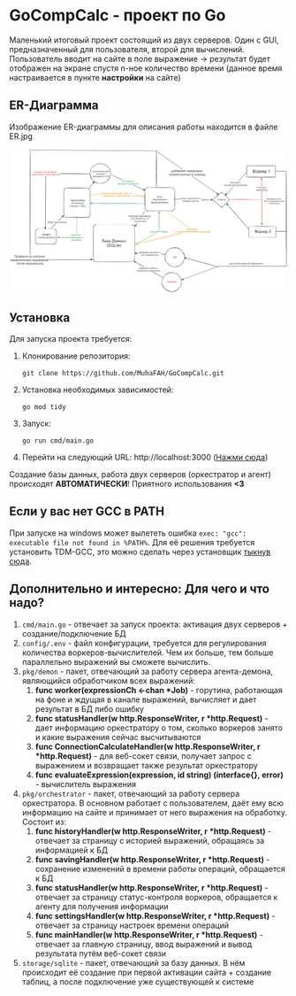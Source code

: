 # GoCompCalc - проект по Go

Маленький итоговый проект состоящий из двух серверов. Один с GUI, предназначенный для пользователя, второй для вычислений. Пользователь вводит на сайте в поле выражение -> результат будет отображен на экране спустя n-ное количество времени (данное время настраивается в пункте **настройки** на сайте)

## ER-Диаграмма
Изображение ER-диаграммы для описания работы находится в файле ER.jpg

![ER](ER.jpg)

## Установка
Для запуска проекта требуется:

1. Клонирование репозитория:
    ```
    git clone https://github.com/MuhaFAH/GoCompCalc.git
    ```
2. Установка необходимых зависимостей:
    ```
    go mod tidy
    ```
3. Запуск:
    ```
    go run cmd/main.go
    ```

4. Перейти на следующий URL: http://localhost:3000 ([Нажми сюда](http://localhost:3000))

Создание базы данных, работа двух серверов (оркестратор и агент) происходят **АВТОМАТИЧЕСКИ**!
Приятного использования **<3**

## Если у вас нет GCC в PATH

При запуске на windows может вылететь ошибка `exec: "gcc": executable file not found in %PATH%`.
Для её решения требуется установить TDM-GCC, это можно сделать через установщик [тыкнув сюда](https://jmeubank.github.io/tdm-gcc/).

## Дополнительно и интересно: Для чего и что надо?

1. `cmd/main.go` - отвечает за запуск проекта: активация двух серверов + создание/подключение БД
2. `config/.env` - файл конфигурации, требуется для регулирования количества воркеров-вычислителей. Чем их больше, тем больше параллельно выражений вы сможете вычислить.
3. `pkg/demon` - пакет, отвечающий за работу сервера агента-демона, являющийся обработчиком всех выражений:
    1. __func worker(expressionCh <-chan *Job)__ - горутина, работающая на фоне и ждущая в канале выражений, вычисляет и дает результат в БД либо ошибку
    2. __func statusHandler(w http.ResponseWriter, r *http.Request)__ - дает информацию оркестратору о том, сколько воркеров занято и какие выражения сейчас высчитываются
    3. __func ConnectionCalculateHandler(w http.ResponseWriter, r *http.Request)__ - для веб-сокет связи, получает запрос с выражением и возвращает также результат оркестратору
    4. __func evaluateExpression(expression, id string) (interface{}, error)__ - вычислитель выражения
4. `pkg/orchestrator` - пакет, отвечающий за работу сервера оркестратора. В основном работает с пользователем, даёт ему всю информацию на сайте и принимает от него выражения на обработку. Состоит из:
    1. __func historyHandler(w http.ResponseWriter, r *http.Request)__ - отвечает за страницу с историей выражений, обращаясь за информацией к БД
    2. __func savingHandler(w http.ResponseWriter, r *http.Request)__ - сохранение изменений в времени работы операций, обращается к БД
    3. __func statusHandler(w http.ResponseWriter, r *http.Request)__ - отвечает за страницу статус-контроля воркеров, обращается к агенту для получения информации
    4. __func settingsHandler(w http.ResponseWriter, r *http.Request)__ - отвечает за страницу настроек времени операций
    5. __func mainHandler(w http.ResponseWriter, r *http.Request)__ - отвечает за главную страницу, ввод выражений и вывод результата путём веб-сокет связи
5. `storage/sqlite` - пакет, отвечающий за базу данных. В нём происходит её создание при первой активации сайта + создание таблиц, а после подключение уже существующей к системе